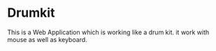 # Drumkit
This is a Web Application which is working like a drum kit. it work with mouse as well as keyboard.
